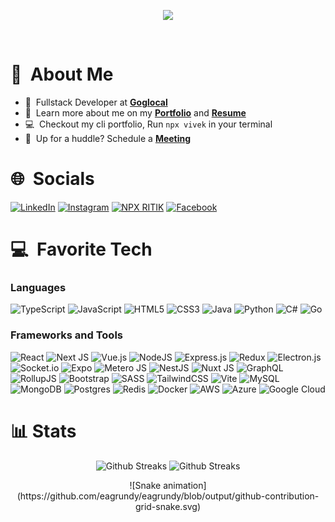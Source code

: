 <br><br>
<p align="center">
  <a href="https://itsvivek.me">
    <img src="https://readme-typing-svg.herokuapp.com?font=Fira+Code&size=30&pause=1000&center=true&vCenter=true&random=false&width=650&lines=Hello+There+%F0%9F%91%8B%F0%9F%8F%BB%2C+I'm+Vivek+Srivastava">
  </a>
</p>
<br>

# 💫&nbsp; About Me
- 🚀&nbsp; Fullstack Developer at **[Goglocal]**
- 📖&nbsp; Learn more about me on my **[Portfolio]** and **[Resume]**
- 💻&nbsp; Checkout my cli portfolio, Run `npx vivek` in your terminal
- 📅&nbsp; Up for a huddle? Schedule a **[Meeting]**

# 🌐&nbsp; Socials
[![LinkedIn](https://img.shields.io/badge/LinkedIn-%230077B5.svg?logo=linkedin&logoColor=white&style=for-the-badge)](https://linkedin.com/in/intVivek)
[![Instagram](https://img.shields.io/badge/Instagram-%23E4405F.svg?logo=Instagram&logoColor=white&style=for-the-badge)](https://instagram.com/_vivek__here)
[![NPX RITIK](https://img.shields.io/badge/npx_vivek-CC3534?style=for-the-badge&logo=npm&logoColor=white)](https://www.npmjs.com/package/vivek)
[![Facebook](https://img.shields.io/badge/Facebook-%231877F2.svg?logo=Facebook&logoColor=white&style=for-the-badge)](https://facebook.com/intVivek)

# 💻&nbsp; Favorite Tech
### Languages
![TypeScript](https://img.shields.io/badge/typescript-%23007ACC.svg?style=for-the-badge&logo=typescript&logoColor=white)
![JavaScript](https://img.shields.io/badge/javascript-%23323330.svg?style=for-the-badge&logo=javascript&logoColor=%23F7DF1E)
![HTML5](https://img.shields.io/badge/html5-%23E34F26.svg?style=for-the-badge&logo=html5&logoColor=white)
![CSS3](https://img.shields.io/badge/css3-%231572B6.svg?style=for-the-badge&logo=css3&logoColor=white)
![Java](https://img.shields.io/badge/java-%23ED8B00.svg?style=for-the-badge&logo=openjdk&logoColor=white)
![Python](https://img.shields.io/badge/python-3670A0?style=for-the-badge&logo=python&logoColor=ffdd54)
![C#](https://img.shields.io/badge/c%23-%23239120.svg?style=for-the-badge&logo=csharp&logoColor=white)
![Go](https://img.shields.io/badge/go-%2300ADD8.svg?style=for-the-badge&logo=go&logoColor=white)
### Frameworks and Tools
![React](https://img.shields.io/badge/react-%2320232a.svg?style=for-the-badge&logo=react&logoColor=%2361DAFB)
![Next JS](https://img.shields.io/badge/Next-black?style=for-the-badge&logo=next.js&logoColor=white)
![Vue.js](https://img.shields.io/badge/vue_js-%2335495e.svg?style=for-the-badge&logo=vuedotjs&logoColor=%234FC08D)
![NodeJS](https://img.shields.io/badge/node_js-6DA55F?style=for-the-badge&logo=node.js&logoColor=white)
![Express.js](https://img.shields.io/badge/express_js-%23404d59.svg?style=for-the-badge&logo=express&logoColor=%2361DAFB)
![Redux](https://img.shields.io/badge/redux-%23593d88.svg?style=for-the-badge&logo=redux&logoColor=white)
![Electron.js](https://img.shields.io/badge/Electron-191970?style=for-the-badge&logo=Electron&logoColor=white)
![Socket.io](https://img.shields.io/badge/Socket_io-black?style=for-the-badge&logo=socket.io&badgeColor=010101)
![Expo](https://img.shields.io/badge/expo-1C1E24?style=for-the-badge&logo=expo&logoColor=#D04A37)
![Metero JS](https://img.shields.io/badge/meteorjs-%23d74c4c.svg?style=for-the-badge&logo=meteor&logoColor=white)
![NestJS](https://img.shields.io/badge/nestjs-%23E0234E.svg?style=for-the-badge&logo=nestjs&logoColor=white)
![Nuxt JS](https://img.shields.io/badge/Nuxt-002E3B?style=for-the-badge&logo=nuxt.js&logoColor=#00DC82)
![GraphQL](https://img.shields.io/badge/-GraphQL-E10098?style=for-the-badge&logo=graphql&logoColor=white)
![RollupJS](https://img.shields.io/badge/RollupJS-ef3335?style=for-the-badge&logo=rollup.js&logoColor=white)
![Bootstrap](https://img.shields.io/badge/bootstrap-%238511FA.svg?style=for-the-badge&logo=bootstrap&logoColor=white)
![SASS](https://img.shields.io/badge/SASS-hotpink.svg?style=for-the-badge&logo=SASS&logoColor=white)
![TailwindCSS](https://img.shields.io/badge/tailwindcss-%2338B2AC.svg?style=for-the-badge&logo=tailwind-css&logoColor=white)
![Vite](https://img.shields.io/badge/vite-%23646CFF.svg?style=for-the-badge&logo=vite&logoColor=white)
![MySQL](https://img.shields.io/badge/mysql-%2300000f.svg?style=for-the-badge&logo=mysql&logoColor=white)
![MongoDB](https://img.shields.io/badge/MongoDB-%234ea94b.svg?style=for-the-badge&logo=mongodb&logoColor=white)
![Postgres](https://img.shields.io/badge/postgres-%23316192.svg?style=for-the-badge&logo=postgresql&logoColor=white)
![Redis](https://img.shields.io/badge/redis-%23DD0031.svg?style=for-the-badge&logo=redis&logoColor=white)
![Docker](https://img.shields.io/badge/docker-%230db7ed.svg?style=for-the-badge&logo=docker&logoColor=white)
![AWS](https://img.shields.io/badge/AWS-%23FF9900.svg?style=for-the-badge&logo=amazon-aws&logoColor=white)
![Azure](https://img.shields.io/badge/azure-%230072C6.svg?style=for-the-badge&logo=microsoftazure&logoColor=white)
![Google Cloud](https://img.shields.io/badge/GoogleCloud-%234285F4.svg?style=for-the-badge&logo=google-cloud&logoColor=white)

# 📊 Stats
<p align="center">
  <picture>
    <source media="(prefers-color-scheme: dark)" srcset="https://github-readme-stats.vercel.app/api?username=intVivek&theme=dark&show_icons=true&rank_icon=github&card_width=440" />
    <source media="(prefers-color-scheme: light)" srcset="https://github-readme-stats.vercel.app/api?username=intVivek&theme=light&show_icons=true&rank_icon=github&card_width=440" />
    <img alt="Github Streaks" src="https://github-readme-stats.vercel.app/api?username=intVivek&theme=light&show_icons=true&rank_icon=github&card_width=440" />
  </picture>
  <picture>
    <source media="(prefers-color-scheme: dark)" srcset="https://github-readme-streak-stats.herokuapp.com/?user=intVivek&theme=dark&hide_border=false&card_width=400" />
    <source media="(prefers-color-scheme: light)" srcset="https://github-readme-streak-stats.herokuapp.com/?user=intVivek&theme=light&hide_border=false&card_width=400" />
    <img alt="Github Streaks" src="https://github-readme-streak-stats.herokuapp.com/?user=intVivek&theme=light&hide_border=false&card_width=400" />
  </picture>
  <!-- <picture>
    <source media="(prefers-color-scheme: dark)" srcset="https://github-readme-stats.vercel.app/api/top-langs/?username=itzzritik&theme=dark&hide_border=false&include_all_commits=true&count_private=true&layout=donut" />
    <source media="(prefers-color-scheme: light)" srcset="https://github-readme-stats.vercel.app/api/top-langs/?username=itzzritik&theme=light&hide_border=false&include_all_commits=true&count_private=true&layout=donut" />
    <img alt="Github Top Languages" src="https://github-readme-stats.vercel.app/api/top-langs/?username=itzzritik&theme=light&hide_border=false&include_all_commits=true&count_private=true&layout=donut" />
  </picture> -->
</p>

<p align="center">
  ![Snake animation](https://github.com/eagrundy/eagrundy/blob/output/github-contribution-grid-snake.svg)
</p>

<!-- links definition -->

[Goglocal]: https://goglocal.live "Goglocal Website"
[LinkedIn]: https://www.linkedin.com/in/intVivek "Vivek's LinkedIn"
[Portfolio]: https://itsvivek.me "Vivek's Portfolio"
[Resume]: https://resume.itsvivek.me "Checkout Vivek's Resume"
[Meeting]: https://calendly.com/itsVivek/hello "Schedule a meeting"

